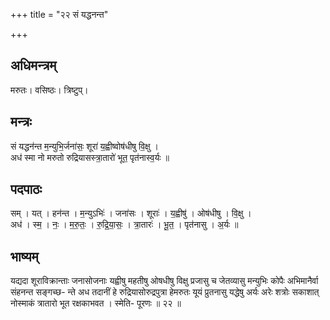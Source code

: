 +++
title = "२२ सं यद्धनन्त"

+++
## अधिमन्त्रम्
मरुतः। वसिष्ठः। त्रिष्टुप्।

## मन्त्रः
सं यद्धन॑न्त म॒न्युभि॒र्जना॑सः॒ शूरा॑ य॒ह्वीष्वोष॑धीषु वि॒क्षु ।  
अध॑ स्मा नो मरुतो रुद्रियासस्त्रा॒तारो॑ भूत॒ पृत॑नास्व॒र्यः ॥

## पदपाठः
सम् । यत् । हन॑न्त । म॒न्युऽभिः॑ । जना॑सः । शूराः॑ । य॒ह्वीषु॑ । ओष॑धीषु । वि॒क्षु ।  
अध॑ । स्म॒ । नः॒ । म॒रु॒तः॒ । रु॒द्रि॒या॒सः॒ । त्रा॒तारः॑ । भू॒त॒ । पृत॑नासु । अ॒र्यः ॥

## भाष्यम्
यद्यदा शूराविक्रान्ताः जनासोजनाः यह्वीषु महतीषु ओषधीषु विक्षु प्रजासु च जेतव्यासु मन्युभिः कोपैः अभिमानैर्वा संहनन्त सङ्गच्छ- न्ते अध तदानीं हे रुद्रियासोरुद्रपुत्रा हेमरुतः यूयं प्रुतनासु यद्धेषु अर्यः अरेः शत्रोः सकाशात् नोस्माकं त्रातारो भूत रक्षकाभवत । स्मेति- पूरणः ॥ २२ ॥